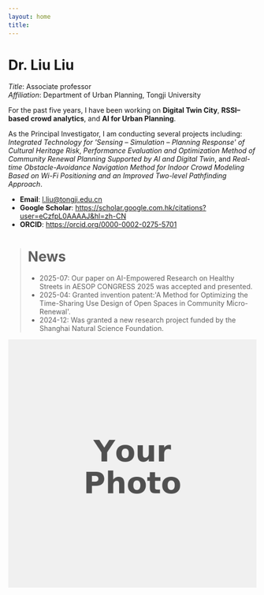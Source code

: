 ```yaml
---
layout: home
title:
---
```


# Dr. Liu Liu

*Title*: Associate professor  
*Affiliation*: Department of Urban Planning, Tongji University
 
For the past five years, I have been working on **Digital Twin City**, **RSSI–based crowd analytics**, and **AI for Urban Planning**.

As the Principal Investigator, I am conducting several projects including: *Integrated Technology for 'Sensing – Simulation – Planning Response' of Cultural Heritage Risk*, *Performance Evaluation and Optimization Method of Community Renewal Planning Supported by AI and Digital Twin*, and *Real-time Obstacle-Avoidance Navigation Method for Indoor Crowd Modeling Based on Wi-Fi Positioning and an Improved Two-level Pathfinding Approach*. 

- **Email**: l.liu@tongji.edu.cn
- **Google Scholar**: <https://scholar.google.com.hk/citations?user=eCzfpL0AAAAJ&hl=zh-CN>  
- **ORCID**: <https://orcid.org/0000-0002-0275-5701>


> # News
> - 2025-07: Our paper on AI-Empowered Research on Healthy Streets in AESOP CONGRESS 2025 was accepted and presented.
> - 2025-04: Granted invention patent:'A Method for Optimizing the Time-Sharing Use Design of Open Spaces in Community Micro-Renewal'.
> - 2024-12: Was granted a new research project funded by the Shanghai Natural Science Foundation.

![portrait](assets/img/avatar.png)
